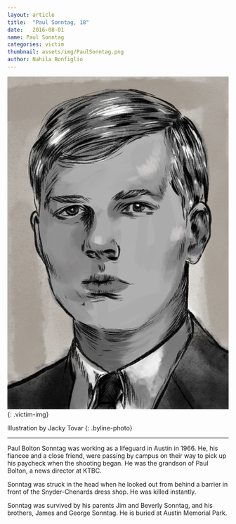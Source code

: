 ```yaml
---
layout: article
title:  "Paul Sonntag, 18"
date:   2016-08-01
name: Paul Sonntag
categories: victim
thumbnail: assets/img/PaulSonntag.png
author: Nahila Bonfiglio
---
```

![Paul Sonntag](assets/img/PaulSonntag.png)
{: .victim-img}

Illustration by Jacky Tovar
{: .byline-photo}

<hr> 

Paul Bolton Sonntag was working as a lifeguard in Austin in 1966. He, his fiancee and a close friend, were passing by campus on their way to pick up his paycheck when the shooting began. He was the grandson of Paul Bolton, a news director at KTBC.

Sonntag was struck in the head when he looked out from behind a barrier in front of the Snyder-Chenards dress shop. He was
killed instantly.

Sonntag was survived by his parents Jim and Beverly Sonntag, and his brothers, James and George Sonntag. He is buried at Austin Memorial Park.